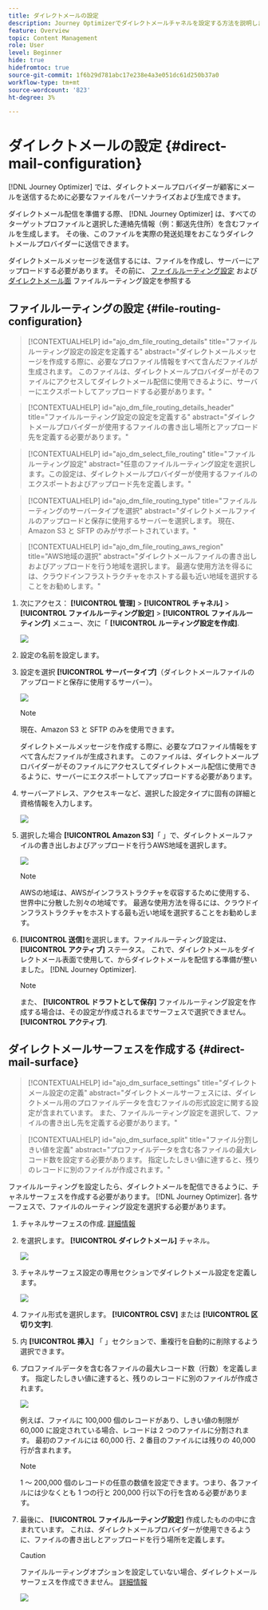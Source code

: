 ```yaml
---
title: ダイレクトメールの設定
description: Journey Optimizerでダイレクトメールチャネルを設定する方法を説明します
feature: Overview
topic: Content Management
role: User
level: Beginner
hide: true
hidefromtoc: true
source-git-commit: 1f6b29d781abc17e238e4a3e051dc61d250b37a0
workflow-type: tm+mt
source-wordcount: '823'
ht-degree: 3%

---
```


# ダイレクトメールの設定 {#direct-mail-configuration}

[!DNL Journey Optimizer] では、ダイレクトメールプロバイダーが顧客にメールを送信するために必要なファイルをパーソナライズおよび生成できます。

ダイレクトメール配信を準備する際、 [!DNL Journey Optimizer] は、すべてのターゲットプロファイルと選択した連絡先情報（例：郵送先住所）を含むファイルを生成します。 その後、このファイルを実際の発送処理をおこなうダイレクトメールプロバイダーに送信できます。

ダイレクトメールメッセージを送信するには、ファイルを作成し、サーバーにアップロードする必要があります。 その前に、 [ファイルルーティング設定](#file-routing-configuration) および [ダイレクトメール面](#direct-mail-surface) ファイルルーティング設定を参照する

## ファイルルーティングの設定 {#file-routing-configuration}

>[!CONTEXTUALHELP]
>id="ajo_dm_file_routing_details"
>title="ファイルルーティング設定の設定を定義する"
>abstract="ダイレクトメールメッセージを作成する際に、必要なプロファイル情報をすべて含んだファイルが生成されます。 このファイルは、ダイレクトメールプロバイダーがそのファイルにアクセスしてダイレクトメール配信に使用できるように、サーバーにエクスポートしてアップロードする必要があります。"

>[!CONTEXTUALHELP]
>id="ajo_dm_file_routing_details_header"
>title="ファイルルーティング設定の設定を定義する"
>abstract="ダイレクトメールプロバイダーが使用するファイルの書き出し場所とアップロード先を定義する必要があります。"

>[!CONTEXTUALHELP]
>id="ajo_dm_select_file_routing"
>title="ファイルルーティング設定"
>abstract="任意のファイルルーティング設定を選択します。この設定は、ダイレクトメールプロバイダーが使用するファイルのエクスポートおよびアップロード先を定義します。"

>[!CONTEXTUALHELP]
>id="ajo_dm_file_routing_type"
>title="ファイルルーティングのサーバータイプを選択"
>abstract="ダイレクトメールファイルのアップロードと保存に使用するサーバーを選択します。 現在、Amazon S3 と SFTP のみがサポートされています。"

>[!CONTEXTUALHELP]
>id="ajo_dm_file_routing_aws_region"
>title="AWS地域の選択"
>abstract="ダイレクトメールファイルの書き出しおよびアップロードを行う地域を選択します。 最適な使用方法を得るには、クラウドインフラストラクチャをホストする最も近い地域を選択することをお勧めします。"

1. 次にアクセス： **[!UICONTROL 管理]** > **[!UICONTROL チャネル]** > **[!UICONTROL ファイルルーティング設定]** > **[!UICONTROL ファイルルーティング]** メニュー、次に「 **[!UICONTROL ルーティング設定を作成]**.

   ![](assets/file-routing-config-button.png)

1. 設定の名前を設定します。

1. 設定を選択 **[!UICONTROL サーバータイプ]**（ダイレクトメールファイルのアップロードと保存に使用するサーバー）。

   ![](assets/file-routing-config-type.png)

   >[!NOTE]
   >
   >現在、Amazon S3 と SFTP のみを使用できます。

   ダイレクトメールメッセージを作成する際に、必要なプロファイル情報をすべて含んだファイルが生成されます。 このファイルは、ダイレクトメールプロバイダーがそのファイルにアクセスしてダイレクトメール配信に使用できるように、サーバーにエクスポートしてアップロードする必要があります。

1. サーバーアドレス、アクセスキーなど、選択した設定タイプに固有の詳細と資格情報を入力します。

   ![](assets/file-routing-config-sftp-details.png)

1. 選択した場合 **[!UICONTROL Amazon S3]**「 」で、ダイレクトメールファイルの書き出しおよびアップロードを行うAWS地域を選択します。

   ![](assets/file-routing-config-aws-region.png)

   >[!NOTE]
   >
   >AWSの地域は、AWSがインフラストラクチャを収容するために使用する、世界中に分散した別々の地域です。 最適な使用方法を得るには、クラウドインフラストラクチャをホストする最も近い地域を選択することをお勧めします。

1. **[!UICONTROL 送信]**&#x200B;を選択します。ファイルルーティング設定は、 **[!UICONTROL アクティブ]** ステータス。 これで、ダイレクトメールをダイレクトメール表面で使用して、からダイレクトメールを配信する準備が整いました。 [!DNL Journey Optimizer].

   >[!NOTE]
   >
   >また、 **[!UICONTROL ドラフトとして保存]** ファイルルーティング設定を作成する場合は、その設定が作成されるまでサーフェスで選択できません。 **[!UICONTROL アクティブ]**.

## ダイレクトメールサーフェスを作成する {#direct-mail-surface}

>[!CONTEXTUALHELP]
>id="ajo_dm_surface_settings"
>title="ダイレクトメール設定の定義"
>abstract="ダイレクトメールサーフェスには、ダイレクトメール用のプロファイルデータを含むファイルの形式設定に関する設定が含まれています。 また、ファイルルーティング設定を選択して、ファイルの書き出し先を定義する必要があります。"

<!--
>[!CONTEXTUALHELP]
>id="ajo_dm_surface_sort"
>title="Define the sort order"
>abstract="If you select this option, the sort will be by profile ID, ascending or descending. If you unselect it, the sorting configuration defined when creating the direct mail message within a journey or a campaign."-->

>[!CONTEXTUALHELP]
>id="ajo_dm_surface_split"
>title="ファイル分割しきい値を定義"
>abstract="プロファイルデータを含む各ファイルの最大レコード数を設定する必要があります。 指定したしきい値に達すると、残りのレコードに別のファイルが作成されます。"

ファイルルーティングを設定したら、ダイレクトメールを配信できるように、チャネルサーフェスを作成する必要があります。 [!DNL Journey Optimizer]. 各サーフェスで、ファイルのルーティング設定を選択する必要があります。

1. チャネルサーフェスの作成. [詳細情報](channel-surfaces.md)

1. を選択します。 **[!UICONTROL ダイレクトメール]** チャネル。

   ![](assets/surface-direct-mail-channel.png)

1. チャネルサーフェス設定の専用セクションでダイレクトメール設定を定義します。

   ![](assets/surface-direct-mail-settings.png)

1. ファイル形式を選択します。 **[!UICONTROL CSV]** または **[!UICONTROL 区切り文字]**.

1. 内 **[!UICONTROL 挿入]** 「 」セクションで、重複行を自動的に削除するよう選択できます。

1. プロファイルデータを含む各ファイルの最大レコード数（行数）を定義します。 指定したしきい値に達すると、残りのレコードに別のファイルが作成されます。

   ![](assets/surface-direct-mail-split.png)

   例えば、ファイルに 100,000 個のレコードがあり、しきい値の制限が 60,000 に設定されている場合、レコードは 2 つのファイルに分割されます。 最初のファイルには 60,000 行、2 番目のファイルには残りの 40,000 行が含まれます。

   >[!NOTE]
   >
   >1 ～ 200,000 個のレコードの任意の数値を設定できます。つまり、各ファイルには少なくとも 1 つの行と 200,000 行以下の行を含める必要があります。

1. 最後に、 **[!UICONTROL ファイルルーティング設定]** 作成したものの中に含まれています。 これは、ダイレクトメールプロバイダーが使用できるように、ファイルの書き出しとアップロードを行う場所を定義します。

   >[!CAUTION]
   >
   >ファイルルーティングオプションを設定していない場合、ダイレクトメールサーフェスを作成できません。 [詳細情報](#file-routing-configuration)

   ![](assets/surface-direct-mail-file-routing.png)